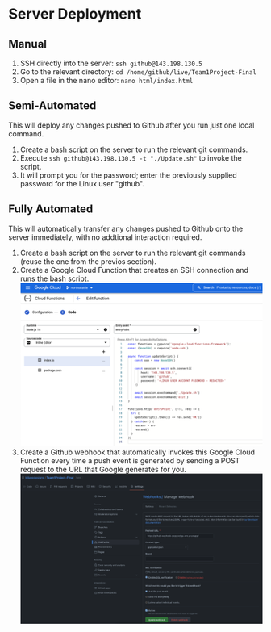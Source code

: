 # Server Deployment

## Manual
1. SSH directly into the server: `ssh github@143.198.130.5`
2. Go to the relevant directory: `cd /home/github/live/Team1Project-Final`
3. Open a file in the nano editor: `nano html/index.html`

## Semi-Automated
This will deploy any changes pushed to Github after you run just one local command.
1. Create a [bash script](../server/Update.sh) on the server to run the relevant git commands.
2. Execute `ssh github@143.198.130.5 -t "./Update.sh"` to invoke the script.
3. It will prompt you for the password; enter the previously supplied password for the Linux user "github".

## Fully Automated
This will automatically transfer any changes pushed to Github onto the server immediately, with no addtional interaction required.
1. Create a bash script on the server to run the relevant git commands (reuse the one from the previos section).
2. Create a Google Cloud Function that creates an SSH connection and runs the bash script. ![Google Cloud Function](./deploy-cloudFunction.png)
4. Create a Github webhook that automatically invokes this Google Cloud Function every time a push event is generated by sending a POST request to the URL that Google generates for you. ![GitHub Webhook](./deploy-githubWebhook.png)
